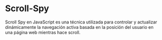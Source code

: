 # Scroll-Spy
Scroll Spy en JavaScript es una técnica utilizada para controlar y actualizar dinámicamente la navegación activa basada en la posición del usuario en una página web mientras hace scroll.
